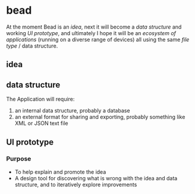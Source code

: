 bead
====

At the moment Bead is an _idea_, next it will become a _data structure_ and working _UI prototype_, and ultimately I hope it will be an _ecosystem of applications_ (running on a diverse range of devices) all using the same _file type_ / data structure.

idea
----


data structure
--------------

The Application will require: 
1) an internal data structure, probably a database
2) an external format for sharing and exporting, probably something like XML or JSON text file

UI prototype
------------

### Purpose
* To help explain and promote the idea 
* A design tool for discovering what is wrong with the idea and data structure, and to iteratively explore improvements
